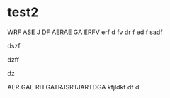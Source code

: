 # test2
WRF
ASE
J
DF
AERAE
GA
ERFV
erf
d
fv
dr
f
ed
f
sadf

dszf

dzff

dz

AER
GAE
RH
GATRJSRTJARTDGA
kfjldkf
df
d
